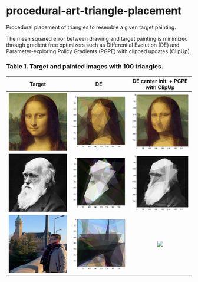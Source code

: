 # procedural-art-triangle-placement
Procedural placement of triangles to resemble a given target painting.

The mean squared error between drawing and target painting is minimized through gradient free optimizers such as Differential Evolution (DE) and Parameter-exploring Policy Gradients (PGPE) with clipped updates (ClipUp).
 
 

### Table 1. Target and painted images with 100 triangles. 
Target |                              DE                              |       DE center init. + PGPE with ClipUp       
:----:|:------------------------------------------------------------:|:-------------------------------------------------------:
<img src="targets/mona.jpg" width="250" /> |     <img src="results/final/mona_de.png" width="250" />      |  <img src="results/final/mona_pgpe.png" width="250" />  |
<img src="targets/darwin.jpg" width="250" /> |    <img src="results/final/darwin_de.png" width="250" />     | <img src="results/final/darwin_pgpe.png" width="250" /> |
<img src="targets/lunardi.jpg" width="250" /> | <img src="results/final/lunardi_diff_evo.png" width="250" /> | <img src="results/final/lunardi_pgpe.png" width="250" /> |